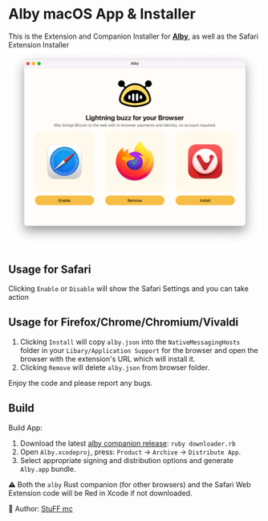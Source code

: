 # Alby macOS App & Installer

This is the Extension and Companion Installer for **[Alby](http://getalby.com)**, as well as the Safari Extension Installer
![](light.png)

## Usage for Safari

Clicking `Enable` or `Disable` will show the Safari Settings and you can take action

## Usage for Firefox/Chrome/Chromium/Vivaldi

1. Clicking `Install` will copy `alby.json` into the `NativeMessagingHosts` folder in your `Libary/Application Support` for the browser and open the browser with the extension's URL which will install it.
2. Clicking `Remove` will delete `alby.json` from browser folder.

Enjoy the code and please report any bugs.

## Build

Build App:

1. Download the latest [alby companion release](https://github.com/getAlby/alby-companion-rs/releases): `ruby downloader.rb`
2. Open `Alby.xcodeproj`, press: `Product` -> `Archive` -> `Distribute App`.
3. Select appropriate signing and distribution options and generate `Alby.app` bundle.

⚠️ Both the `alby` Rust companion (for other browsers) and the Safari Web Extension code will be Red in Xcode if not downloaded.

👋 Author: [StuFF mc](https://github.com/stuffmc)

